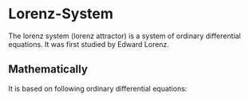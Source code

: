 # Lorenz-System
The lorenz system (lorenz attractor) is a system of ordinary differential equations. It was first studied by Edward Lorenz.

## Mathematically
It is based on following ordinary differential equations:
